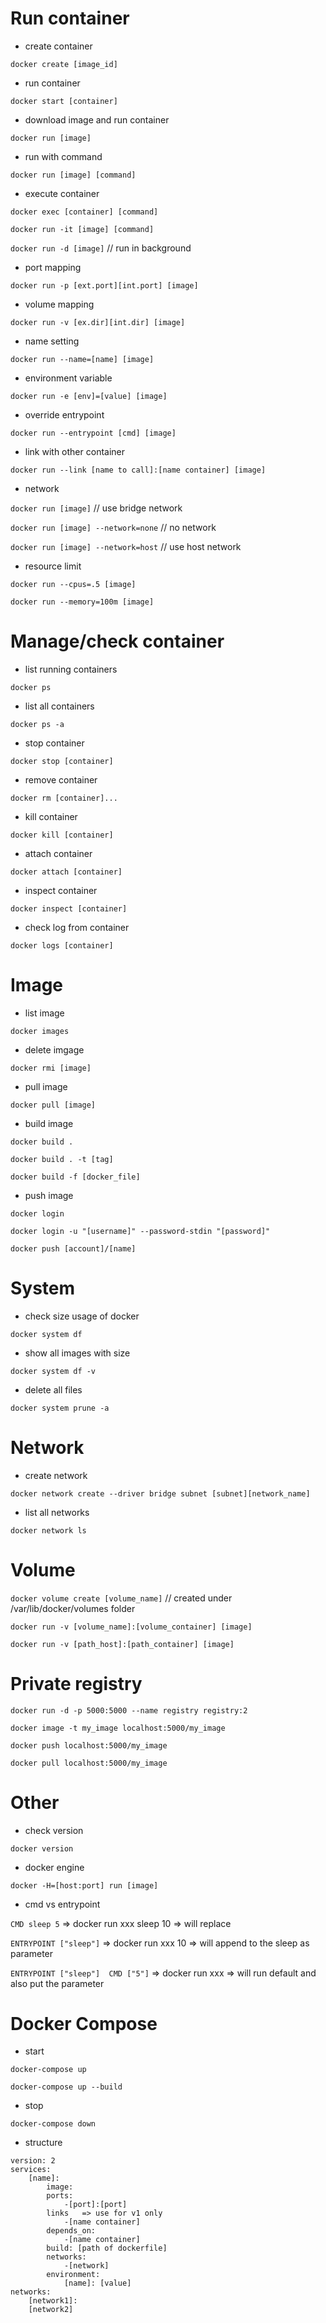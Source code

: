 # Run container
* create container

`docker create [image_id]`

* run container

```docker start [container]```

* download image and run container

```docker run [image]```

* run with command

```docker run [image] [command]```

* execute container

```docker exec [container] [command]```

```docker run -it [image] [command]```

```docker run -d [image]```  // run in background

* port mapping

```docker run -p [ext.port][int.port] [image]```

* volume mapping

```docker run -v [ex.dir][int.dir] [image]```

* name setting

```docker run --name=[name] [image]```

* environment variable

```docker run -e [env]=[value] [image]```

* override entrypoint

```docker run --entrypoint [cmd] [image]```

* link with other container

```docker run --link [name to call]:[name container] [image]```

* network

```docker run [image]``` // use bridge network

```docker run [image] --network=none```   // no network

```docker run [image] --network=host```  // use host network

* resource limit

```docker run --cpus=.5 [image]```

```docker run --memory=100m [image]```

# Manage/check container

* list running containers

```docker ps```

* list all containers

```docker ps -a```

* stop container

```docker stop [container]```

* remove container

```docker rm [container]...```

* kill container

```docker kill [container]```

* attach container

```docker attach [container]```

* inspect container

```docker inspect [container]```

* check log from container

```docker logs [container]```


# Image

* list image

```docker images```

* delete imgage

```docker rmi [image]```

* pull image

```docker pull [image]```

* build image

```docker build .```

```docker build . -t [tag]```  

```docker build -f [docker_file]```  

* push image

```docker login```

```docker login -u "[username]" --password-stdin "[password]"```

```docker push [account]/[name]```

# System
* check size usage of docker

```docker system df```

* show all images with size

```docker system df -v```

* delete all files

```docker system prune -a```

# Network
* create network

```docker network create --driver bridge subnet [subnet][network_name]```
	
* list all networks

```docker network ls``` 

# Volume

```docker volume create [volume_name]``` // created under /var/lib/docker/volumes folder

```docker run -v [volume_name]:[volume_container] [image]```

```docker run -v [path_host]:[path_container] [image]```

# Private registry

```docker run -d -p 5000:5000 --name registry registry:2```

```docker image -t my_image localhost:5000/my_image```

```docker push localhost:5000/my_image```

```docker pull localhost:5000/my_image```

# Other
* check version

```docker version```
* docker engine

```docker -H=[host:port] run [image]```


* cmd vs entrypoint

```CMD sleep 5``` => docker run xxx sleep 10 => will replace

```ENTRYPOINT ["sleep"]``` => docker run xxx 10 => will append to the sleep as parameter

```ENTRYPOINT ["sleep"]  CMD ["5"]``` => docker run xxx => will run default and also put the parameter

# Docker Compose
* start

```docker-compose up```

```docker-compose up --build```

* stop

```docker-compose down```


* structure
```
version: 2
services:
	[name]:
		image:
		ports:
			-[port]:[port]
		links	=> use for v1 only
			-[name container]
		depends_on:
			-[name container]
		build: [path of dockerfile]
		networks:
			-[network]
		environment:
			[name]: [value]
networks:
	[network1]:
	[network2]
```
